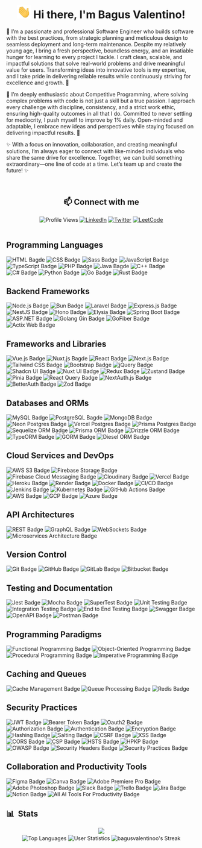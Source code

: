 <h1 align="center"><img src="https://raw.githubusercontent.com/bagusvalentinoo/bagusvalentinoo/main/assets/images/wave.gif" height="35px"> Hi there, I'm Bagus Valentino!</h1>

<div align="left">
<p>🌟 I’m a passionate and professional Software Engineer who builds software with the best practices, from strategic planning and meticulous design to seamless deployment and long-term maintenance. Despite my relatively young age, I bring a fresh perspective, boundless energy, and an insatiable hunger for learning to every project I tackle. I craft clean, scalable, and impactful solutions that solve real-world problems and drive meaningful value for users. Transforming ideas into innovative tools is my expertise, and I take pride in delivering reliable results while continuously striving for excellence and growth. 🚀

🎯 I’m deeply enthusiastic about Competitive Programming, where solving complex problems with code is not just a skill but a true passion. I approach every challenge with discipline, consistency, and a strict work ethic, ensuring high-quality outcomes in all that I do. Committed to never settling for mediocrity, I push myself to improve by 1% daily. Open-minded and adaptable, I embrace new ideas and perspectives while staying focused on delivering impactful results. 🌱

✨ With a focus on innovation, collaboration, and creating meaningful solutions, I’m always eager to connect with like-minded individuals who share the same drive for excellence. Together, we can build something extraordinary—one line of code at a time. Let’s team up and create the future! ✨

</p>
<br />
</div>

<div align="center">
  <h2>📫 Connect with me</h2>
  <img alt="Profile Views" height="25px" src="https://komarev.com/ghpvc/?username=bagusvalentinoo&label=Profile%20views&color=0e75b6&style=flat" />
  <a href="https://www.linkedin.com/in/bagus-valentino/" target="_blank"><img alt="LinkedIn" src="https://custom-icon-badges.demolab.com/badge/LinkedIn-0A66C2?logo=linkedin-white&logoColor=fff" height="25px"></a>
  <a href="https://x.com/bagusvalentinoo" target="_blank"><img alt="Twitter" src="https://img.shields.io/badge/Twitter-000000?style=flat&logo=x&logoColor=white" height="25px"></a>
  <a href="https://leetcode.com/u/bagusvalentino/" target="_blank"><img alt="LeetCode" src="https://img.shields.io/badge/-LeetCode-FFA116?style=flat&logo=LeetCode&logoColor=black" height="25px"></a>
</div>

<br />

## Programming Languages

<div align="left">
  <img alt="HTML Bagde" src="https://img.shields.io/badge/HTML-%23E34F26.svg?logo=html5&logoColor=white" height="25px">
  <img alt="CSS Badge" src="https://img.shields.io/badge/CSS-1572B6?logo=css3&logoColor=fff" height="25px">
  <img alt="Sass Badge" src="https://img.shields.io/badge/Sass-C69?logo=sass&logoColor=fff" height="25px">
  <img alt="JavaScript Badge" src="https://img.shields.io/badge/JavaScript-F7DF1E?logo=javascript&logoColor=000" height="25px">
  <img alt="TypeScript Badge" src="https://img.shields.io/badge/TypeScript-3178C6?logo=typescript&logoColor=fff" height="25px">
  <img alt="PHP Badge" src="https://img.shields.io/badge/php-%23777BB4.svg?&logo=php&logoColor=white" height="25px">
  <img alt="Java Bagde" src="https://img.shields.io/badge/Java-%23ED8B00.svg?logo=openjdk&logoColor=white" height="25px">
  <img alt="C++ Badge" src="https://img.shields.io/badge/C++-%2300599C.svg?logo=c%2B%2B&logoColor=white" height="25px">
  <img alt="C# Badge" src="https://custom-icon-badges.demolab.com/badge/C%23-%23239120.svg?logo=cshrp&logoColor=white" height="25px">
  <img alt="Python Badge" src="https://img.shields.io/badge/Python-3776AB?logo=python&logoColor=fff" height="25px">
  <img alt="Go Badge" src="https://img.shields.io/badge/Go-%2300ADD8.svg?&logo=go&logoColor=white" height="25px">
  <img alt="Rust Badge" src="https://img.shields.io/badge/Rust-%23000000.svg?e&logo=rust&logoColor=white" height="25px">
</div>

## Backend Frameworks

<div align="left">
  <img alt="Node.js Badge" src="https://img.shields.io/badge/Node.js-6DA55F?logo=node.js&logoColor=white" height="25px">
  <img alt="Bun Badge" src="https://img.shields.io/badge/Bun-000?logo=bun&logoColor=fff" height="25px">
  <img alt="Laravel Badge" src="https://img.shields.io/badge/Laravel-%23FF2D20.svg?logo=laravel&logoColor=white" height="25px">
  <img alt="Express.js Badge" src="https://img.shields.io/badge/Express.js-%23404d59.svg?logo=express&logoColor=%2361DAFB" height="25px">
  <img alt="NestJS Badge" src="https://img.shields.io/badge/NestJS-%23E0234E.svg?logo=nestjs&logoColor=white" height="25px">
  <img alt="Hono Badge" src="https://img.shields.io/badge/Hono-E36002?logo=hono&logoColor=fff" height="25px">
  <img alt="Elysia Badge" src="https://img.shields.io/badge/Elysia-%23FF6B6B.svg?logo=elysia&logoColor=white" height="25px">
  <img alt="Spring Boot Badge" src="https://img.shields.io/badge/Spring%20Boot-%236DB33F.svg?logo=spring-boot&logoColor=white" height="25px">
  <img alt="ASP.NET Badge" src="https://img.shields.io/badge/ASP.NET-%23512BD4.svg?logo=dotnet&logoColor=white" height="25px">
  <img alt="Golang Gin Badge" src="https://img.shields.io/badge/Golang%20Gin-%2300ADD8.svg?logo=go&logoColor=white" height="25px">
  <img alt="GoFiber Badge" src="https://img.shields.io/badge/GoFiber-%2300ADD8.svg?logo=go&logoColor=white" height="25px">
  <img alt="Actix Web Badge" src="https://img.shields.io/badge/Actix%20Web-%23000000.svg?logo=rust&logoColor=white" height="25px">
</div>

## Frameworks and Libraries

<div align="left">
  <img alt="Vue.js Badge" src="https://img.shields.io/badge/Vue.js-4FC08D?logo=vuedotjs&logoColor=fff" height="25px">
  <img alt="Nuxt.js Bagde" src="https://img.shields.io/badge/Nuxt-002E3B?logo=nuxt&logoColor=#00DC82" height="25px">
  <img alt="React Badge" src="https://img.shields.io/badge/React-%2320232a.svg?logo=react&logoColor=%2361DAFB" height="25px">
  <img alt="Next.js Badge" src="https://img.shields.io/badge/Next.js-black?logo=next.js&logoColor=white" height="25px">
  <img alt="Tailwind CSS Badge" src="https://img.shields.io/badge/Tailwind%20CSS-%2338B2AC.svg?logo=tailwind-css&logoColor=white" height="25px">
  <img alt="Bootstrap Badge" src="https://img.shields.io/badge/Bootstrap-7952B3?logo=bootstrap&logoColor=fff" height="25px">
  <img alt="jQuery Badge" src="https://img.shields.io/badge/jQuery-0769AD?logo=jquery&logoColor=fff" height="25px">
  <img alt="Shadcn UI Badge" src="https://img.shields.io/badge/shadcn%2Fui-000?logo=shadcnui&logoColor=fff" height="25px">
  <img alt="Nuxt UI Badge" src="https://img.shields.io/badge/nuxt%20ui-000000?style=for-the-badge&logo=nuxt&logoColor=white" height="25px">
  <img alt="Redux Badge" src="https://img.shields.io/badge/Redux-764ABC?logo=redux&logoColor=fff" height="25px">
  <img alt="Zustand Badge" src="https://img.shields.io/badge/zustand-%23007ACC.svg?style=for-the-badge&logo=zustand&logoColor=white" height="25px">
  <img alt="Pinia Badge" src="https://img.shields.io/badge/pinia-%23FFC107.svg?style=for-the-badge&logo=pinia&logoColor=black" height="25px">
  <img alt="React Query Badge" src="https://img.shields.io/badge/react%20query-%23FF4154.svg?style=for-the-badge&logo=reactquery&logoColor=white" height="25px">
  <img alt="NextAuth.js Badge" src="https://img.shields.io/badge/nextauth.js-%23000000.svg?style=for-the-badge&logo=nextauth&logoColor=white" height="25px">
  <img alt="BetterAuth Badge" src="https://img.shields.io/badge/better%20auth-%23000000.svg?style=for-the-badge&logo=nextauth&logoColor=white" height="25px">
  <img alt="Zod Badge" src="https://img.shields.io/badge/zod-%2300ADD8.svg?style=for-the-badge&logo=zod&logoColor=white" height="25px">
</div>

## Databases and ORMs

<div align="left">
  <img alt="MySQL Badge" src="https://img.shields.io/badge/MySQL-4479A1?logo=mysql&logoColor=fff" height="25px">
  <img alt="PostgreSQL Bagde" src="https://img.shields.io/badge/Postgres-%23316192.svg?logo=postgresql&logoColor=white" height="25px">
  <img alt="MongoDB Badge" src="https://img.shields.io/badge/MongoDB-%234ea94b.svg?logo=mongodb&logoColor=white" height="25px">
  <img alt="Neon Postgres Badge" src="https://img.shields.io/badge/Neon%20Postgres-316192?style=flat&logo=neonpostgres&logoColor=white" height="25px">
  <img alt="Vercel Postgres Badge" src="https://img.shields.io/badge/Vercel%20Postgres-000000?style=flat&logo=vercelpostgres&logoColor=white" height="25px">
  <img alt="Prisma Postgres Badge" src="https://img.shields.io/badge/Prisma%20Postgres-316192?style=flat&logo=prismapostgres&logoColor=white" height="25px">
  <img alt="Sequelize ORM Badge" src="https://img.shields.io/badge/sequelize%20orm-%23E10098.svg?style=for-the-badge&logo=sequelize&logoColor=white" height="25px">
  <img alt="Prisma ORM Badge" src="https://img.shields.io/badge/prisma%20orm-%230089B2.svg?style=for-the-badge&logo=prisma&logoColor=white" height="25px">
  <img alt="Drizzle ORM Badge" src="https://img.shields.io/badge/drizzle%20orm-%2300BCD4.svg?style=for-the-badge&logo=drizzle&logoColor=white" height="25px">
  <img alt="TypeORM Badge" src="https://img.shields.io/badge/typeorm-%23FF5722.svg?style=for-the-badge&logo=typeorm&logoColor=white" height="25px">
  <img alt="GORM Badge" src="https://img.shields.io/badge/gorm-%2300C58E.svg?style=for-the-badge&logo=gorm&logoColor=white" height="25px">
  <img alt="Diesel ORM Badge" src="https://img.shields.io/badge/diesel%20orm-%23000000.svg?style=for-the-badge&logo=rust&logoColor=white" height="25px">
</div>

## Cloud Services and DevOps

<div align="left">
  <img alt="AWS S3 Badge" src="https://img.shields.io/badge/AWS%20S3-569A31?style=flat&logo=amazons3&logoColor=white" height="25px">
  <img alt="Firebase Storage Badge" src="https://img.shields.io/badge/Firebase%20Storage-FFCA28?style=flat&logo=firebase&logoColor=white" height="25px">
  <img alt="Firebase Cloud Messaging Badge" src="https://img.shields.io/badge/Firebase%20Cloud%20Messaging-FFCA28?style=flat&logo=firebase&logoColor=white" height="25px">
  <img alt="Cloudinary Badge" src="https://img.shields.io/badge/Cloudinary-0170FE?style=flat&logo=cloudinary&logoColor=white" height="25px">
  <img alt="Vercel Badge" src="https://img.shields.io/badge/Vercel-000000?style=flat&logo=vercel&logoColor=white" height="25px">
  <img alt="Heroku Badge" src="https://img.shields.io/badge/Heroku-430098?style=flat&logo=heroku&logoColor=white" height="25px">
  <img alt="Render Badge" src="https://img.shields.io/badge/Render-000000?style=flat&logo=render&logoColor=white" height="25px">
  <img alt="Docker Badge" src="https://img.shields.io/badge/Docker-2496ED?logo=docker&logoColor=fff" height="25px">
  <img alt="CI/CD Badge" src="https://img.shields.io/badge/CI%2FCD-4285F4?style=flat&logo=googlecloud&logoColor=white" height="25px">
  <img alt="Jenkins Badge" src="https://img.shields.io/badge/Jenkins-D24939?style=flat&logo=jenkins&logoColor=white" height="25px">
  <img alt="Kubernetes Badge" src="https://img.shields.io/badge/Kubernetes-326CE5?style=flat&logo=kubernetes&logoColor=white" height="25px">
  <img alt="GitHub Actions Badge" src="https://img.shields.io/badge/GitHub%20Actions-2088FF?style=flat&logo=githubactions&logoColor=white" height="25px">
  <img alt="AWS Badge" src="https://img.shields.io/badge/AWS-232F3E?style=flat&logo=amazonaws&logoColor=white" height="25px">
  <img alt="GCP Badge" src="https://img.shields.io/badge/GCP-4285F4?style=flat&logo=googlecloud&logoColor=white" height="25px">
  <img alt="Azure Badge" src="https://img.shields.io/badge/Azure-0078D4?style=flat&logo=microsoftazure&logoColor=white" height="25px">
</div>

## API Architectures

<div align="left">
  <img alt="REST Badge" src="https://img.shields.io/badge/REST-000000?style=flat&logo=rest&logoColor=white" height="25px">
  <img alt="GraphQL Badge" src="https://img.shields.io/badge/GraphQL-E10098?style=flat&logo=graphql&logoColor=white" height="25px">
  <img alt="WebSockets Badge" src="https://img.shields.io/badge/WebSockets-010101?style=flat&logo=socket.io&logoColor=white" height="25px">
  <img alt="Microservices Architecture Badge" src="https://img.shields.io/badge/Microservices%20Architecture-2196F3?style=flat&logo=microservices&logoColor=white" height="25px">
</div>

## Version Control

<div align="left">
  <img alt="Git Badge" src="https://img.shields.io/badge/Git-F05032?style=flat&logo=git&logoColor=white" height="25px">
  <img alt="GitHub Badge" src="https://img.shields.io/badge/GitHub-181717?style=flat&logo=github&logoColor=white" height="25px">
  <img alt="GitLab Badge" src="https://img.shields.io/badge/GitLab-FCA121?style=flat&logo=gitlab&logoColor=white" height="25px">
  <img alt="Bitbucket Badge" src="https://img.shields.io/badge/Bitbucket-0052CC?style=flat&logo=bitbucket&logoColor=white" height="25px">
</div>

## Testing and Documentation

<div align="left">
  <img alt="Jest Badge" src="https://img.shields.io/badge/Jest-C21325?style=flat&logo=jest&logoColor=white" height="25px">
  <img alt="Mocha Badge" src="https://img.shields.io/badge/Mocha-8D6748?style=flat&logo=mocha&logoColor=white" height="25px">
  <img alt="SuperTest Badge" src="https://img.shields.io/badge/SuperTest-4CAF50?style=flat&logo=supertest&logoColor=white" height="25px">
  <img alt="Unit Testing Badge" src="https://img.shields.io/badge/Unit%20Testing-2196F3?style=flat&logo=unittesting&logoColor=white" height="25px">
  <img alt="Integration Testing Badge" src="https://img.shields.io/badge/Integration%20Testing-FFC107?style=flat&logo=integrationtesting&logoColor=white" height="25px">
  <img alt="End to End Testing Badge" src="https://img.shields.io/badge/End%20to%20End%20Testing-FF5722?style=flat&logo=endtoendtesting&logoColor=white" height="25px">
  <img alt="Swagger Badge" src="https://img.shields.io/badge/Swagger-85EA2D?style=flat&logo=swagger&logoColor=black" height="25px">
  <img alt="OpenAPI Badge" src="https://img.shields.io/badge/OpenAPI-6BA539?style=flat&logo=openapiinitiative&logoColor=white" height="25px">
  <img alt="Postman Badge" src="https://img.shields.io/badge/Postman-FF6C37?style=flat&logo=postman&logoColor=white" height="25px">
</div>

## Programming Paradigms

<div align="left">
  <img alt="Functional Programming Badge" src="https://img.shields.io/badge/Functional%20Programming-4CAF50?style=flat&logo=functionalprogramming&logoColor=white" height="25px">
  <img alt="Object-Oriented Programming Badge" src="https://img.shields.io/badge/Object%20Oriented%20Programming-2196F3?style=flat&logo=oop&logoColor=white" height="25px">
  <img alt="Procedural Programming Badge" src="https://img.shields.io/badge/Procedural%20Programming-FFC107?style=flat&logo=proceduralprogramming&logoColor=white" height="25px">
  <img alt="Imperative Programming Badge" src="https://img.shields.io/badge/Imperative%20Programming-FF5722?style=flat&logo=imperativeprogramming&logoColor=white" height="25px">
</div>

## Caching and Queues

<div align="left">
  <img alt="Cache Management Badge" src="https://img.shields.io/badge/Cache%20Management-4CAF50?style=flat&logo=cachemanagement&logoColor=white" height="25px">
  <img alt="Queue Processing Badge" src="https://img.shields.io/badge/Queue%20Processing-2196F3?style=flat&logo=queueprocessing&logoColor=white" height="25px">
  <img alt="Redis Badge" src="https://img.shields.io/badge/Redis-DC382D?style=flat&logo=redis&logoColor=white" height="25px">
</div>

## Security Practices

<div align="left">
  <img alt="JWT Badge" src="https://img.shields.io/badge/JWT-4CAF50?style=flat&logo=jwt&logoColor=white" height="25px">
  <img alt="Bearer Token Badge" src="https://img.shields.io/badge/Bearer%20Token-2196F3?style=flat&logo=bearertoken&logoColor=white" height="25px">
  <img alt="Oauth2 Badge" src="https://img.shields.io/badge/Oauth2-FFC107?style=flat&logo=oauth2&logoColor=white" height="25px">
  <img alt="Authorization Badge" src="https://img.shields.io/badge/Authorization-FF5722?style=flat&logo=authorization&logoColor=white" height="25px">
  <img alt="Authentication Badge" src="https://img.shields.io/badge/Authentication-9C27B0?style=flat&logo=authentication&logoColor=white" height="25px">
  <img alt="Encryption Badge" src="https://img.shields.io/badge/Encryption-607D8B?style=flat&logo=encryption&logoColor=white" height="25px">
  <img alt="Hashing Badge" src="https://img.shields.io/badge/Hashing-795548?style=flat&logo=hashing&logoColor=white" height="25px">
  <img alt="Salting Badge" src="https://img.shields.io/badge/Salting-3F51B5?style=flat&logo=salting&logoColor=white" height="25px">
  <img alt="CSRF Badge" src="https://img.shields.io/badge/CSRF-009688?style=flat&logo=csrf&logoColor=white" height="25px">
  <img alt="XSS Badge" src="https://img.shields.io/badge/XSS-8BC34A?style=flat&logo=xss&logoColor=white" height="25px">
  <img alt="CORS Badge" src="https://img.shields.io/badge/CORS-FF9800?style=flat&logo=cors&logoColor=white" height="25px">
  <img alt="CSP Badge" src="https://img.shields.io/badge/CSP-00BCD4?style=flat&logo=csp&logoColor=white" height="25px">
  <img alt="HSTS Badge" src="https://img.shields.io/badge/HSTS-673AB7?style=flat&logo=hsts&logoColor=white" height="25px">
  <img alt="HPKP Badge" src="https://img.shields.io/badge/HPKP-E91E63?style=flat&logo=hpkp&logoColor=white" height="25px">
  <img alt="OWASP Badge" src="https://img.shields.io/badge/OWASP-607D8B?style=flat&logo=owasp&logoColor=white" height="25px">
  <img alt="Security Headers Badge" src="https://img.shields.io/badge/Security%20Headers-4CAF50?style=flat&logo=securityheaders&logoColor=white" height="25px">
  <img alt="Security Practices Badge" src="https://img.shields.io/badge/Security%20Practices-FF5722?style=flat&logo=securitypractices&logoColor=white" height="25px">
</div>

## Collaboration and Productivity Tools

<div align="left">
  <img alt="Figma Badge" src="https://img.shields.io/badge/Figma-F24E1E?style=flat&logo=figma&logoColor=white" height="25px">
  <img alt="Canva Badge" src="https://img.shields.io/badge/Canva-00C4CC?style=flat&logo=canva&logoColor=white" height="25px">
  <img alt="Adobe Premiere Pro Badge" src="https://img.shields.io/badge/Adobe%20Premiere%20Pro-9999FF?style=flat&logo=adobepremierepro&logoColor=white" height="25px">
  <img alt="Adobe Photoshop Badge" src="https://img.shields.io/badge/Adobe%20Photoshop-31A8FF?style=flat&logo=adobephotoshop&logoColor=white" height="25px">
  <img alt="Slack Badge" src="https://img.shields.io/badge/Slack-4A154B?style=flat&logo=slack&logoColor=white" height="25px">
  <img alt="Trello Badge" src="https://img.shields.io/badge/Trello-0052CC?style=flat&logo=trello&logoColor=white" height="25px">
  <img alt="Jira Badge" src="https://img.shields.io/badge/Jira-0052CC?style=flat&logo=jira&logoColor=white" height="25px">
  <img alt="Notion Badge" src="https://img.shields.io/badge/Notion-000000?style=flat&logo=notion&logoColor=white" height="25px">
  <img alt="All AI Tools For Productivity Badge" src="https://img.shields.io/badge/All%20AI%20Tools%20For%20Productivity-4CAF50?style=flat&logo=otheraitools&logoColor=white" height="25px">
</div>

## 📊 &nbsp;Stats

<div align="center">
    <div align="center">
        <img src="https://github-profile-trophy.vercel.app/?username=bagusvalentinoo&column=-1&theme=juicyfresh" />
    </div>
    <div align="center">
        <img src="https://github-readme-stats.vercel.app/api/top-langs/?username=bagusvalentinoo&amp;langs_count=10&amp;title_color=0891b2&amp;text_color=ffffff&amp;icon_color=0891b2&amp;bg_color=1c1917&amp;hide_border=true&amp;locale=en&amp;layout=compact&exclude_repo=Customer-Review-ML-Case,Artificial-Neural-Network" alt="Top Languages" />
        <img src="https://github-readme-stats-sigma-five.vercel.app/api?username=bagusvalentinoo&title_color=0891b2&text_color=ffffff&icon_color=0891b2&bg_color=1c1917&hide_border=true&count_private=true&include_all_commits=true" alt="User Statistics" />
        <img src="https://github-readme-streak-stats.herokuapp.com/?user=bagusvalentinoo&theme=dark&hide_border=true" alt="bagusvalentinoo's Streak" />
    </div>
</div>
<br />
